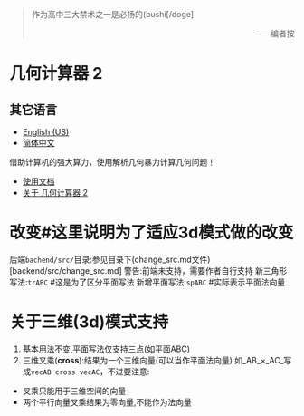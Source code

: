> 作为高中三大禁术之一是必扬的(bushi[/doge]
> <p align="right">——编者按</p>

# 几何计算器 2

## 其它语言

* [English (US)](README.en.md)
* [简体中文](README.md)

借助计算机的强大算力，使用解析几何暴力计算几何问题！

- [使用文档](frontend/src/pages/docs.md)
- [关于 几何计算器 2](frontend/src/pages/about.md)
# 改变#这里说明为了适应3d模式做的改变
后端`bachend/src/`目录:参见目录下(change_src.md文件)[backend/src/change_src.md]
警告:前端未支持，需要作者自行支持
新三角形写法:`trABC` #这是为了区分平面写法
新增平面写法:`spABC` #实际表示平面法向量
# 关于三维(3d)模式支持

1. 基本用法不变,平面写法仅支持三点(如平面ABC)
2. 三维叉乘(**cross**):结果为一个三维向量(可以当作平面法向量)
如_AB_×_AC_写成`vecAB cross vecAC`，不过要注意:
- 叉乘只能用于三维空间的向量
- 两个平行向量叉乘结果为零向量,不能作为法向量